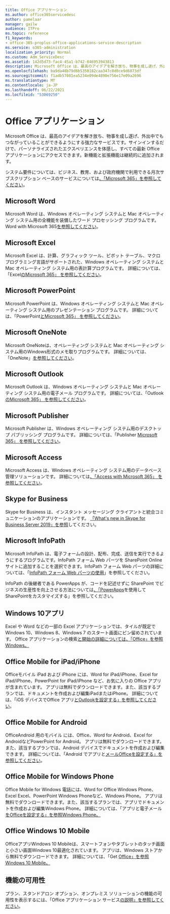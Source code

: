 ```yaml
---
title: Office アプリケーション
ms.author: office365servicedesc
author: pamelaar
manager: gailw
audience: ITPro
ms.topic: reference
f1_keywords:
- office-365-proplus-office-applications-service-description
ms.service: o365-administration
localization_priority: Normal
ms.custom: Adm_ServiceDesc
ms.assetid: 142d5d73-fac4-45a1-b742-846953943813
description: Microsoft Office は、最高のアイデアを解き放ち、物事を成し遂げ、外出中でもつながっていることができるようにする強力なサービスです。サインインするだけで、パーソナライズされたエクスペリエンスを体感し、すべての最新 Office アプリケーションにアクセスできます。新機能と拡張機能は継続的に追加されます。
ms.openlocfilehash: ba9da48b79d6b5350182caa347c8d0ce9d6873df
ms.sourcegitcommit: f1adb57081ea5234e09de4890e756e17e09a2696
ms.translationtype: MT
ms.contentlocale: ja-JP
ms.lasthandoff: 06/22/2021
ms.locfileid: "53069250"
---
```

# <a name="office-applications"></a>Office アプリケーション

Microsoft Office は、最高のアイデアを解き放ち、物事を成し遂げ、外出中でもつながっていることができるようにする強力なサービスです。サインインするだけで、パーソナライズされたエクスペリエンスを体感し、すべての最新 Office アプリケーションにアクセスできます。新機能と拡張機能は継続的に追加されます。
  
システム要件については、ビジネス、教育、および政府機関で利用できる月次サブスクリプション ベースのサービスについては[、「Microsoft 365」を参照してください](https://products.office.com/office-system-requirements/#Office365forBEG)。
  
## <a name="microsoft-word"></a>Microsoft Word

Microsoft Word は、Windows オペレーティング システムと Mac オペレーティング システム用の全機能を装備したワード プロセッシング プログラムです。 Word with Microsoft 365[を参照してください](https://www.microsoft.com/microsoft-365/word)。

## <a name="microsoft-excel"></a>Microsoft Excel

Microsoft Excel は、計算、グラフィック ツール、ピボット テーブル、マクロ プログラミング言語がサポートされた、Windows オペレーティング システムと Mac オペレーティング システム用の表計算プログラムです。 詳細については、「Excel[のMicrosoft 365」 を参照してください](https://www.microsoft.com/microsoft-365/excel)。
  
## <a name="microsoft-powerpoint"></a>Microsoft PowerPoint

Microsoft PowerPoint は、Windows オペレーティング システムと Mac オペレーティング システム用のプレゼンテーション プログラムです。 詳細については、「PowerPoint[とMicrosoft 365」 を参照してください](https://www.microsoft.com/microsoft-365/powerpoint)。

## <a name="microsoft-onenote"></a>Microsoft OneNote

Microsoft OneNoteは、オペレーティング システムと Mac オペレーティング システム用のWindows形式のメモ取りプログラムです。 詳細については、「OneNote」[を参照してください](https://www.microsoft.com/microsoft-365/onenote/digital-note-taking-app)。
  
## <a name="microsoft-outlook"></a>Microsoft Outlook

Microsoft Outlook は、Windows オペレーティング システムと Mac オペレーティング システム用の電子メール プログラムです。 詳細については、「Outlook[のMicrosoft 365」 を参照してください](https://www.microsoft.com/microsoft-365/outlook/outlook-personal-email-plans)。
  
## <a name="microsoft-publisher"></a>Microsoft Publisher

Microsoft Publisher は、Windows オペレーティング システム用のデスクトップ パブリッシング プログラムです。 詳細については、「Publisher [Microsoft 365」 を参照してください](https://www.microsoft.com/microsoft-365/publisher)。
  
## <a name="microsoft-access"></a>Microsoft Access

Microsoft Access は、Windows オペレーティング システム用のデータベース管理ソリューションです。 詳細については[、「Access with Microsoft 365」 を参照してください](https://www.microsoft.com/microsoft-365/access)。
  
## <a name="skype-for-business"></a>Skype for Business

Skype for Business は、インスタント メッセージング クライアントと統合コミュニケーションのアプリケーションです。 [「What's new in Skype for Business Server 2019」を参照](/skypeforbusiness/whats-new)してください。
  
## <a name="microsoft-infopath"></a>Microsoft InfoPath

Microsoft InfoPath は、電子フォームの設計、配布、完成、送信を実行できるようにするプログラムです。InfoPath フォーム Web パーツを SharePoint Online サイトに追加することを選択できます。InfoPath フォーム Web パーツの詳細については、「[InfoPath フォーム Web パーツの使用](https://go.microsoft.com/fwlink/p/?LinkId=271687)」を参照してください。

InfoPath の後継者である PowerApps が、コードを記述せずに SharePoint でビジネスの生産性を向上させる方法については[、「PowerApps](https://powerapps.microsoft.com/infopath/)を使用してSharePointをカスタマイズする」を参照してください。
  
## <a name="windows-10-apps"></a>Windows 10アプリ

Excel や Word などの一部の Excel アプリケーションでは、タイルが既定で Windows 10、Windows 8、Windows 7 のスタート画面にピン留めされています。 Office アプリケーションの検索[と開始の詳細については、「Office」を参照Windows。](https://support.microsoft.com/office/907ce545-6ae8-459b-8d9d-de6764a635d6)
  
## <a name="office-mobile-for-ipadiphone"></a>Office Mobile for iPad/iPhone

Officeモバイル iPad および iPhone には、Word for iPad/iPhone、Excel for iPad/iPhone、PowerPoint for iPad/iPhone など、お気に入りの Office アプリが含まれています。 アプリは無料でダウンロードできます。また、該当するプランでは、ドキュメントを作成および編集iPadまたはiPhone。 詳細については、「iOS デバイスでOffice アプリ[とOutlookを設定する」を参照してください](https://support.microsoft.com/office/0402b37e-49c4-4419-a030-f34c2013041f)。

## <a name="office-mobile-for-android"></a>Office Mobile for Android

OfficeAndroid 用のモバイル には、Office、Word for Android、Excel for AndroidなどPowerPoint for Android。 アプリは無料でダウンロードできます。また、該当するプランでは、Android デバイスでドキュメントを作成および編集できます。 詳細については、「Android でアプリと[メールOfficeを設定する」を参照してください](https://support.office.com/article/6ef2ebf2-fc2d-474a-be4a-5a801365c87f)。

## <a name="office-mobile-for-windows-phone"></a>Office Mobile for Windows Phone

Office Mobile for Windows 電話には、Word for Office Windows Phone、Excel Excel、PowerPoint Windows Phoneなど、Windows Phone。 アプリは無料でダウンロードできます。また、該当するプランでは、アプリでドキュメントを作成および編集Windows Phone。 詳細については、「アプリと電子メール[をOfficeを設定する」を参照Windows Phone。](https://support.office.com/article/9bccc8b8-a321-4d0d-a45e-6e06a3438e43)

## <a name="office-for-windows-10-mobile"></a>Office Windows 10 Mobile

OfficeアプリWindows 10 Mobileは、スマートフォンやタブレットのタッチ画面と小さい画面Windows 10最適化されています。 アプリは、Windows ストアから無料でダウンロードできます。 詳細については、「Get [Office」を参照Windows 10 Mobile。](https://products.office.com/mobile/office-mobile-apps-for-windows)
  
## <a name="feature-availability"></a>機能の可用性

プラン、スタンドアロン オプション、オンプレミス ソリューションの機能の可用性を表示するには、「Office アプリケーション サービス[の説明」を参照してください](office-applications-service-description.md)。
